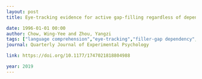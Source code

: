 ```yaml
---
layout: post
title: Eye-tracking evidence for active gap-filling regardless of dependency length

date: 1996-01-01 00:00
author: Chow, Wing-Yee and Zhou, Yangzi
tags: ["language comprehension","eye-tracking","filler-gap dependency","prediction","sentence processing"]
journal: Quarterly Journal of Experimental Psychology

link: https://doi.org/10.1177/1747021818804988

year: 2019
---
```




